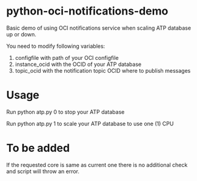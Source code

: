 # python-oci-notifications-demo

Basic demo of using OCI notifications service when scaling ATP database up or down. 

You need to modify following variables:

1. configfile with path of your OCI configfile
2. instance_ocid with the OCID of your ATP database
3. topic_ocid with the notification topic OCID where to publish messages

# Usage

Run python atp.py 0 to stop your ATP database

Run python atp.py 1 to scale your ATP database to use one (1) CPU

# To be added

If the requested core is same as current one there is no additional check and script will throw an error.
